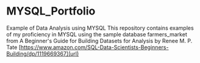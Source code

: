 # MYSQL_Portfolio
Example of Data Analysis using MYSQL
This repository contains examples of my proficiency in MYSQL using the sample database farmers_market from A Beginner's Guide for Building Datasets for Analysis by Renee M. P. Tate [https://www.amazon.com/SQL-Data-Scientists-Beginners-Building/dp/1119669367](url) 
